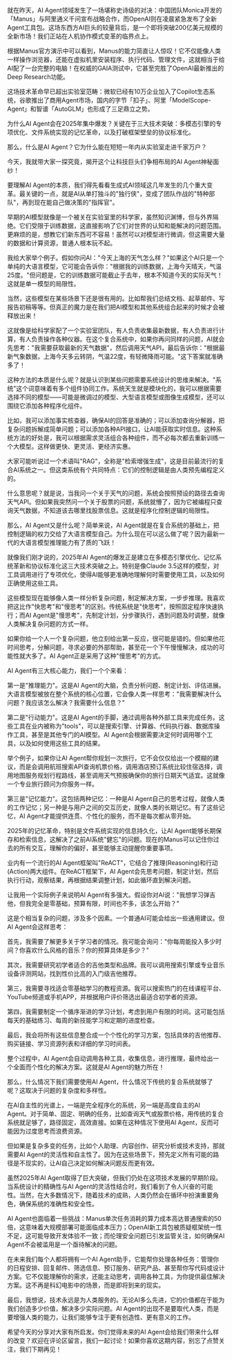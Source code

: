 就在昨天，AI Agent领域发生了一场堪称史诗级的对决：中国团队Monica开发的「Manus」与阿里通义千问宣布战略合作，而OpenAI则在凌晨紧急发布了全新Agent工具包。这场东西方AI巨头的较量背后，是一个即将突破200亿美元规模的全新市场！我们正站在人机协作模式变革的临界点上。

根据Manus官方演示中可以看到，Manus的能力简直让人惊叹！它不仅能像人类一样操作浏览器，还能在虚拟机里安装程序、执行代码、管理文件，这就相当于给AI配了一台完整的电脑！在权威的GAIA测试中，它甚至完胜了OpenAI最新推出的Deep Research功能。

这场技术革命早已超出实验室范畴：微软已经有10万企业加入了Copilot生态系统，谷歌推出了商用Agent市场，国内的字节「扣子」、阿里「ModelScope-Agent」和智谱「AutoGLM」也形成了三足鼎立之势。

为什么AI Agent会在2025年集中爆发？关键在于三大技术突破：多模态引擎的专项优化、文件系统实现的记忆革命，以及打破框架壁垒的协议标准化。

那么，什么是AI Agent？它为什么能在短短一年内从实验室走进千家万户？

今天，我就带大家一探究竟，揭开这个让科技巨头们争相布局的AI Agent神秘面纱！

要理解AI Agent的本质，我们得先看看生成式AI领域这几年发生的几个重大变革。最关键的一点，就是AI从单打独斗的"独行侠"，变成了团队作战的"特种部队"，再到现在能自己做决策的"指挥官"。

早期的AI模型就像是一个被关在实验室里的科学家，虽然知识渊博，但与外界隔绝。它们受限于训练数据，这直接影响了它们对世界的认知和能解决的问题范围。更麻烦的是，想教它们新东西可不容易！虽然可以对模型进行微调，但这需要大量的数据和计算资源，普通人根本玩不起。

我给大家举个例子。假如你问AI："今天上海的天气怎么样？"如果这个AI只是一个单纯的大语言模型，它可能会告诉你："根据我的训练数据，上海今天晴天，气温25度。"但问题是，它的训练数据可能截止于去年，根本不知道今天的实际天气！这就是单一模型的局限性。

当然，这些模型在某些场景下还是很有用的。比如帮我们总结文档、起草邮件、写报告初稿等等。但真正的魔力是在我们把AI模型和其他系统组合起来的时候才会被释放出来！

这就像是给科学家配了一个实验室团队，有人负责收集最新数据，有人负责进行计算，有人负责操作各种仪器。在这个复合系统中，如果你再问同样的问题，AI就会先思考："我需要获取最新的天气数据"，然后调用天气API，最后告诉你："根据最新气象数据，上海今天多云转阴，气温22度，有轻微降雨可能。"这下答案就准确多了！

这种方法的本质是什么呢？就是认识到某些问题需要系统设计的思维来解决。"系统"这个词意味着有多个组件协同工作。系统天生就是模块化的，我可以根据需要选择不同的模型——可能是微调过的模型、大型语言模型或图像生成模型，还可以围绕它添加各种程序化组件。

比如，我可以添加事实核查器，确保AI的回答是准确的；可以添加查询分解器，把复杂问题拆解成简单问题；可以添加各种API接口，让AI能获取实时信息。这种系统方法的好处是，我可以根据需求灵活组合各种组件，而不必每次都去重新训练一个大模型。这样做更快、更灵活、更经济实惠。

大家可能听说过一个术语叫"RAG"，全称是"检索增强生成"，这是目前最流行的复合AI系统之一。但这类系统有个共同特点：它们的控制逻辑是由人类预先编程定义的。

什么意思呢？就是说，当我问一个关于天气的问题，系统会按照预设的路径去查询天气API。但如果我突然问一个关于股票的问题，系统就懵了，因为它被编程只查询天气数据，不知道该去哪里找股票信息。这就是程序化控制逻辑的局限性。

那么，AI Agent又是什么呢？简单来说，AI Agent就是在复合系统的基础上，把控制逻辑的权力交给了大语言模型自己。为什么现在可以这么做了呢？因为最新一代的大语言模型推理能力有了质的飞跃！

就像我们刚才说的，2025年AI Agent的爆发正是建立在多模态引擎优化、记忆系统革新和协议标准化这三大技术突破之上。特别是像Claude 3.5这样的模型，对工具调用进行了专项优化，使得AI能够更准确地理解何时需要使用工具，以及如何正确使用这些工具。

这些模型现在能够像人类一样分析复杂问题，制定解决方案，一步步推理。我喜欢把这比作"快思考"和"慢思考"的区别。传统系统是"快思考"，按照固定程序快速执行；而AI Agent是"慢思考"，先制定计划，分步骤执行，遇到问题及时调整，就像人类解决复杂问题的方式一样。

如果你给一个人一个复杂问题，他立刻给出第一反应，很可能是错的。但如果他花时间思考，分解问题，寻求必要的外部帮助，甚至花一个下午慢慢解决，成功的可能性就大多了。AI Agent正是采用了这种"慢思考"的方式。

AI Agent有三大核心能力，我们一个个来看：

第一是"推理能力"。这是AI Agent的大脑，负责分析问题、制定计划、评估进展。大语言模型被放在整个系统的核心位置，它会像人类一样思考："我需要解决什么问题？我应该怎么解决？我需要什么信息？"

第二是"行动能力"。这是AI Agent的手脚，通过调用各种外部工具来完成任务。这些工具在业内被称为"tools"，可以是搜索引擎、计算器、代码执行器、数据库操作工具，甚至是其他专门的AI模型。AI Agent会根据需要决定何时调用哪个工具，以及如何使用这些工具的结果。

举个例子，如果你让AI Agent帮你规划一次旅行，它不会仅仅给出一个模糊的建议，而是会调用航班搜索API查询机票价格，调用酒店预订系统比较住宿选择，调用地图服务规划行程路线，甚至调用天气预报确保你的旅行日期天气适宜。这就像一个专业旅行顾问为你服务一样。

第三是"记忆能力"。这包括两种记忆：一种是AI Agent自己的思考过程，就像人类的工作记忆；另一种是与用户之间的交互历史，就像人类的长期记忆。有了这些记忆，AI Agent才能提供连贯、个性化的服务，而不是每次都从零开始。

2025年的记忆革命，特别是文件系统实现的信息持久化，让AI Agent能够长期保存和检索信息，这解决了之前AI系统"健忘"的问题。现在的Manus可以记住你过去的所有交互，理解你的偏好，甚至能够主动提醒你重要事项。

业内有一个流行的AI Agent框架叫"ReACT"，它结合了推理(Reasoning)和行动(Action)两大组件。在ReACT框架下，AI Agent会先思考问题，制定计划，然后执行行动，观察结果，再根据结果调整计划，如此循环直到解决问题。

让我用一个实际例子来说明AI Agent有多强大。假设你对AI说："我想学习弹吉他，但我完全是零基础，预算有限，时间也不多，该怎么开始？"

这是个相当复杂的问题，涉及多个因素。一个普通AI可能会给出一些通用建议。但AI Agent会这样思考：

首先，我需要了解更多关于学习者的情况。我可能会询问："你每周能投入多少时间？你喜欢什么风格的音乐？你的预算具体是多少？"

其次，我需要研究初学者适合的吉他类型和品牌。我可以调用搜索引擎或专业音乐设备评测网站，找到性价比高的入门级吉他推荐。

第三，我需要寻找适合零基础学习的教程资源。我可以搜索热门的在线课程平台、YouTube频道或手机APP，并根据用户评价筛选出最适合初学者的资源。

第四，我需要制定一个循序渐进的学习计划，考虑到用户有限的时间。这可能包括每天的基础练习、每周的新技能学习和定期的进度检查。

最后，我会将所有这些信息整合成一个个性化的学习方案，包括具体的吉他推荐、购买链接、学习资源列表和详细的学习时间表。

整个过程中，AI Agent会自动调用各种工具，收集信息，进行推理，最终给出一个全面而个性化的解决方案。这就是AI Agent的魅力所在！

那么，什么情况下我们需要使用AI Agent，什么情况下传统的复合系统就够了呢？这取决于问题的复杂度和多样性。

在AI自主性的光谱上，一端是完全程序化的系统，另一端是高度自主的AI Agent。对于简单、固定、明确的任务，比如查询天气或股票价格，用传统的复合系统就足够了，路径固定，高效直接。如果在这种情况下使用AI Agent，反而可能因为过度思考而浪费资源。

但如果是复杂多变的任务，比如个人助理、内容创作、研究分析或技术支持，那就需要AI Agent的灵活性和自主性了。因为在这些场景下，预先定义所有可能的路径是不现实的，让AI自己决定如何解决问题反而更有效。

虽然2025年AI Agent取得了巨大突破，但我们仍处在这项技术发展的早期阶段。当系统设计的精确性与AI Agent的灵活性结合时，我们看到了令人兴奋的可能性。当然，在大多数情况下，随着技术的成熟，人类仍然会在循环中扮演重要角色，确保系统的准确性和安全性。

AI Agent也面临着一些挑战：Manus单次任务消耗的算力成本高达普通搜索的50倍，这意味着大规模部署可能面临成本压力；OpenAI新工具包被质疑框架统一性不足，这可能导致开发体验不一致；而伦理安全问题已引发监管关注，如何确保AI Agent不会被滥用是一个亟待解决的问题。

在未来我们每个人都将拥有一个AI Agent助手，它能帮你处理各种任务：管理你的日程安排、回复邮件、筛选信息、预订服务、研究产品、甚至帮你写代码或设计方案。它不仅能理解你的需求，还能主动思考，调用各种工具，为你提供最佳解决方案。这不再是科幻电影中的场景，而是即将到来的现实。

最后，我想说，技术永远是为人类服务的。无论AI多么先进，它的价值都在于能为我们创造多少价值，解决多少实际问题。AI Agent的出现不是要取代人类，而是要增强人类的能力，让我们能够专注于更有创造性、更有意义的工作。

希望今天的分享对大家有所启发。你们觉得未来的AI Agent会给我们带来什么样的改变？欢迎在评论区留言，我们一起讨论！如果你喜欢这期内容，别忘了点赞关注，我们下期再见！